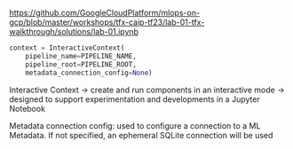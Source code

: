 
https://github.com/GoogleCloudPlatform/mlops-on-gcp/blob/master/workshops/tfx-caip-tf23/lab-01-tfx-walkthrough/solutions/lab-01.ipynb

```python
context = InteractiveContext(
    pipeline_name=PIPELINE_NAME,
    pipeline_root=PIPELINE_ROOT,
    metadata_connection_config=None)
```

Interactive Context -> create and run components in an interactive mode -> designed to support experimentation and developments in a Jupyter Notebook

Metadata connection config: used to configure a connection to a ML Metadata. If not specified, an ephemeral SQLite connection will be used